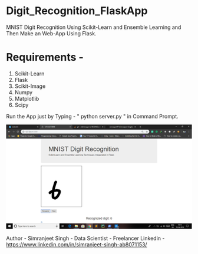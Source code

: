 # Digit_Recognition_FlaskApp
MNIST Digit Recognition Using Scikit-Learn and Ensemble Learning and Then Make an Web-App Using Flask.

# Requirements -
1. Scikit-Learn
2. Flask
3. Scikit-Image
4. Numpy
5. Matplotlib
6. Scipy

Run the App just by Typing - " python server.py " in Command Prompt.

![Screenshot](screenshot.png)

Author - Simranjeet Singh - Data Scientist - Freelancer
Linkedin - https://www.linkedin.com/in/simranjeet-singh-ab8071153/
